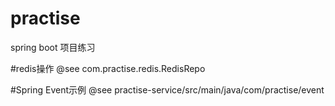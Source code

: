 # practise
spring boot 项目练习

#redis操作
@see com.practise.redis.RedisRepo

#Spring Event示例 
@see practise-service/src/main/java/com/practise/event